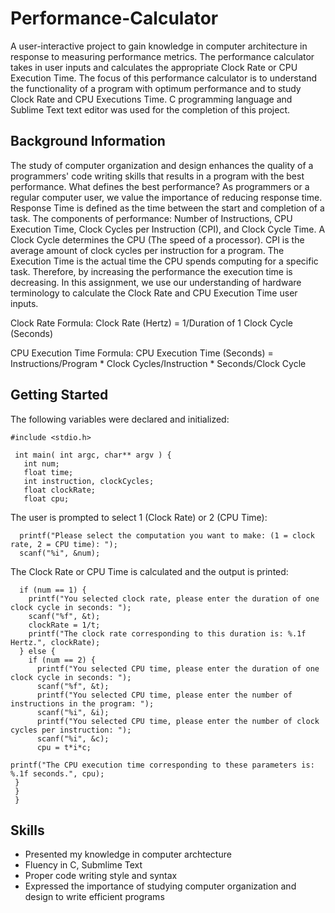 # Performance-Calculator
A user-interactive project to gain knowledge in computer architecture in response to measuring performance metrics. The performance calculator takes in user inputs and calculates the appropriate Clock Rate or CPU Execution Time. The focus of this performance calculator is to understand the functionality of a program with optimum performance and to study Clock Rate and CPU Executions Time. C programming language and Sublime Text text editor was used for the completion of this project.
## Background Information
The study of computer organization and design enhances the quality of a programmers' code writing skills that results in a program with the best performance. What defines the best performance? As programmers or a regular computer user, we value the importance of reducing response time. Response Time is defined as the time between the start and completion of a task. The components of performance: Number of Instructions, CPU Execution Time, Clock Cycles per Instruction (CPI), and Clock Cycle Time. A Clock Cycle determines the CPU (The speed of a processor). CPI is the average amount of clock cycles per instruction for a program. The Execution Time is the actual time the CPU spends computing for a specific task. Therefore, by increasing the performance the execution time is decreasing. In this assignment, we use our understanding of hardware terminology to calculate the Clock Rate and CPU Execution Time user inputs.

Clock Rate Formula:
Clock Rate (Hertz) = 1/Duration of 1 Clock Cycle (Seconds)

CPU Execution Time Formula:
CPU Execution Time (Seconds) = Instructions/Program * Clock Cycles/Instruction * Seconds/Clock Cycle
## Getting Started
The following variables were declared and initialized:
    
    #include <stdio.h>

     int main( int argc, char** argv ) {
       int num;
       float time;
       int instruction, clockCycles;
       float clockRate;
       float cpu;
The user is prompted to select 1 (Clock Rate) or 2 (CPU Time):

      printf("Please select the computation you want to make: (1 = clock rate, 2 = CPU time): ");
      scanf("%i", &num);
      
The Clock Rate or CPU Time is calculated and the output is printed:

      if (num == 1) {
        printf("You selected clock rate, please enter the duration of one clock cycle in seconds: ");
        scanf("%f", &t);
        clockRate = 1/t;
        printf("The clock rate corresponding to this duration is: %.1f Hertz.", clockRate);
      } else {
        if (num == 2) {
          printf("You selected CPU time, please enter the duration of one clock cycle in seconds: ");
          scanf("%f", &t);
          printf("You selected CPU time, please enter the number of instructions in the program: ");
          scanf("%i", &i);
          printf("You selected CPU time, please enter the number of clock cycles per instruction: ");
          scanf("%i", &c);
          cpu = t*i*c;

	printf("The CPU execution time corresponding to these parameters is: %.1f seconds.", cpu);
     }
     }
     }
## Skills
* Presented my knowledge in computer archtecture
* Fluency in C, Submlime Text
* Proper code writing style and syntax
* Expressed the importance of studying computer organization and design to write efficient programs
